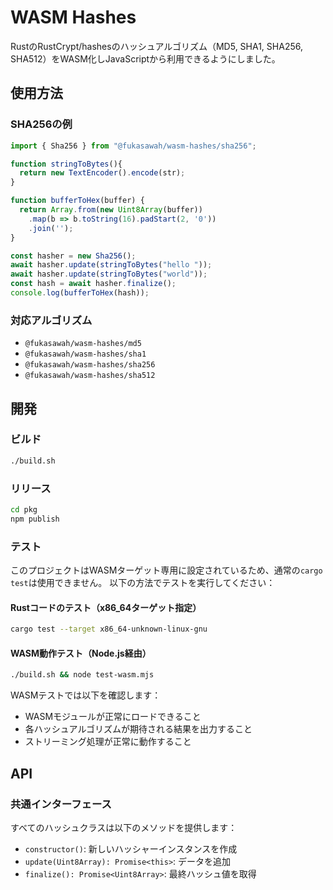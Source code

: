 # WASM Hashes

RustのRustCrypt/hashesのハッシュアルゴリズム（MD5, SHA1, SHA256, SHA512）をWASM化しJavaScriptから利用できるようにしました。


## 使用方法

### SHA256の例

```javascript
import { Sha256 } from "@fukasawah/wasm-hashes/sha256";

function stringToBytes(){
  return new TextEncoder().encode(str);
}

function bufferToHex(buffer) {
  return Array.from(new Uint8Array(buffer))
    .map(b => b.toString(16).padStart(2, '0'))
    .join('');
}

const hasher = new Sha256();
await hasher.update(stringToBytes("hello "));
await hasher.update(stringToBytes("world"));
const hash = await hasher.finalize();
console.log(bufferToHex(hash));
```

### 対応アルゴリズム

- `@fukasawah/wasm-hashes/md5`
- `@fukasawah/wasm-hashes/sha1`
- `@fukasawah/wasm-hashes/sha256`
- `@fukasawah/wasm-hashes/sha512`

## 開発

### ビルド

```bash
./build.sh
```

### リリース

```bash
cd pkg
npm publish
```

### テスト

このプロジェクトはWASMターゲット専用に設定されているため、通常の`cargo test`は使用できません。
以下の方法でテストを実行してください：

#### Rustコードのテスト（x86_64ターゲット指定）

```bash
cargo test --target x86_64-unknown-linux-gnu
```

#### WASM動作テスト（Node.js経由）

```bash
./build.sh && node test-wasm.mjs
```

WASMテストでは以下を確認します：
- WASMモジュールが正常にロードできること
- 各ハッシュアルゴリズムが期待される結果を出力すること
- ストリーミング処理が正常に動作すること

## API

### 共通インターフェース

すべてのハッシュクラスは以下のメソッドを提供します：

- `constructor()`: 新しいハッシャーインスタンスを作成
- `update(Uint8Array): Promise<this>`: データを追加
- `finalize(): Promise<Uint8Array>`: 最終ハッシュ値を取得
